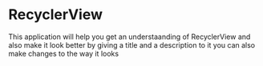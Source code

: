 # RecyclerView

This application will help you get an understaanding of RecyclerView and also make it look better by giving a title and a description 
to it you can also make changes to the way it looks

